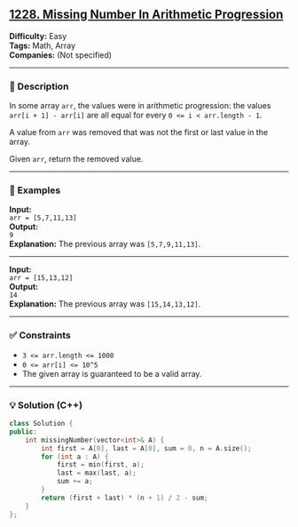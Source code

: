 ## [1228. Missing Number In Arithmetic Progression](https://leetcode.com/problems/missing-number-in-arithmetic-progression/)

**Difficulty:** Easy  
**Tags:** Math, Array  
**Companies:** (Not specified)

---

### 📝 Description

In some array `arr`, the values were in arithmetic progression: the values `arr[i + 1] - arr[i]` are all equal for every `0 <= i < arr.length - 1`.

A value from `arr` was removed that was not the first or last value in the array.

Given `arr`, return the removed value.

---

### 📘 Examples

**Input:**  
`arr = [5,7,11,13]`  
**Output:**  
`9`  
**Explanation:** The previous array was `[5,7,9,11,13]`.

---

**Input:**  
`arr = [15,13,12]`  
**Output:**  
`14`  
**Explanation:** The previous array was `[15,14,13,12]`.

---

### ✅ Constraints

- `3 <= arr.length <= 1000`
- `0 <= arr[i] <= 10^5`
- The given array is guaranteed to be a valid array.

---

### 💡 Solution (C++)

```cpp
class Solution {
public:
    int missingNumber(vector<int>& A) {
        int first = A[0], last = A[0], sum = 0, n = A.size();
        for (int a : A) {
            first = min(first, a);
            last = max(last, a);
            sum += a;
        }
        return (first + last) * (n + 1) / 2 - sum;
    }
};
```
